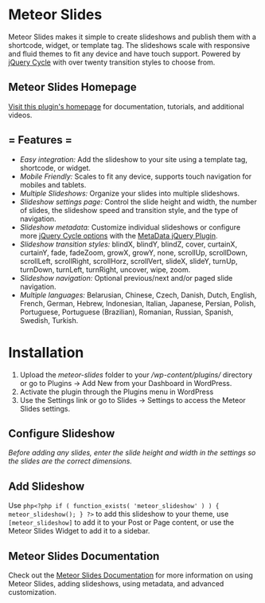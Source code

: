Meteor Slides
==========================

Meteor Slides makes it simple to create slideshows and publish them with a shortcode, widget, or template tag. The slideshows scale with responsive and fluid themes to fit any device and have touch support. Powered by [jQuery Cycle](http://jquery.malsup.com/cycle/) with over twenty transition styles to choose from.

Meteor Slides Homepage
---------------

[Visit this plugin's homepage](http://www.jleuze.com/plugins/meteor-slides/) for documentation, tutorials, and additional videos.

= Features =
---------------

* *Easy integration:* Add the slideshow to your site using a template tag, shortcode, or widget.
* *Mobile Friendly:* Scales to fit any device, supports touch navigation for mobiles and tablets.
* *Multiple Slideshows:* Organize your slides into multiple slideshows.
* *Slideshow settings page:* Control the slide height and width, the number of slides, the slideshow speed and transition style, and the type of navigation.
* *Slideshow metadata:* Customize individual slideshows or configure more [jQuery Cycle options](http://jquery.malsup.com/cycle/options.html "jQuery Cycle Plugin") with the [MetaData jQuery Plugin](http://plugins.jquery.com/project/metadata "MetaData jQuery Plugin").
* *Slideshow transition styles:* blindX, blindY, blindZ, cover, curtainX, curtainY, fade, fadeZoom, growX, growY, none, scrollUp, scrollDown, scrollLeft, scrollRight, scrollHorz, scrollVert, slideX, slideY, turnUp, turnDown, turnLeft, turnRight, uncover, wipe, zoom.
* *Slideshow navigation:* Optional previous/next and/or paged slide navigation.
* *Multiple languages:* Belarusian, Chinese, Czech, Danish, Dutch, English, French, German, Hebrew, Indonesian, Italian, Japanese, Persian, Polish, Portuguese, Portuguese (Brazilian), Romanian, Russian, Spanish, Swedish, Turkish.

Installation
==========================

1. Upload the *meteor-slides* folder to your */wp-content/plugins/* directory or go to Plugins -> Add New from your Dashboard in WordPress.
2. Activate the plugin through the Plugins menu in WordPress
3. Use the Settings link or go to Slides -> Settings to access the Meteor Slides settings.

Configure Slideshow
---------------

_Before adding any slides, enter the slide height and width in the settings so the slides are the correct dimensions._

Add Slideshow
---------------

Use ```php<?php if ( function_exists( 'meteor_slideshow' ) ) { meteor_slideshow(); } ?>``` to add this slideshow to your theme, use ```[meteor_slideshow]``` to add it to your Post or Page content, or use the Meteor Slides Widget to add it to a sidebar.

Meteor Slides Documentation
---------------

Check out the [Meteor Slides Documentation](http://www.jleuze.com/plugins/meteor-slides/installation/) for more information on using Meteor Slides, adding slideshows, using metadata, and advanced customization.
